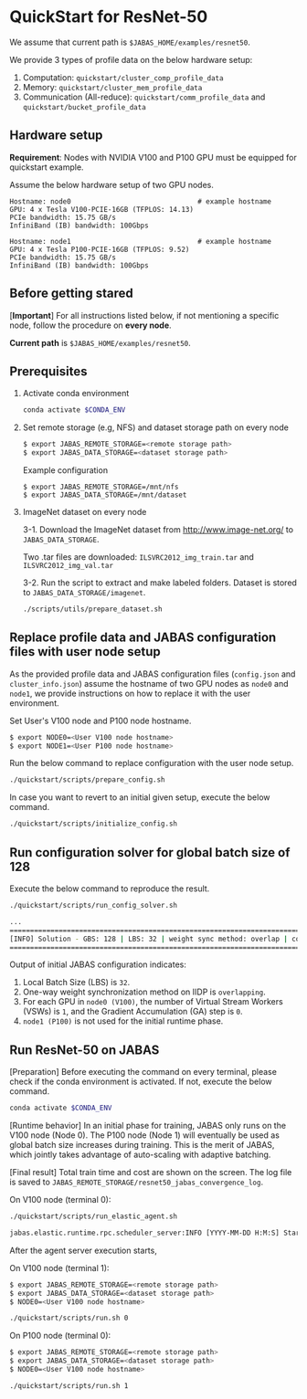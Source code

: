 # QuickStart for ResNet-50

We assume that current path is ```$JABAS_HOME/examples/resnet50```.

We provide 3 types of profile data on the below hardware setup:
1) Computation: ```quickstart/cluster_comp_profile_data```
2) Memory: ```quickstart/cluster_mem_profile_data```
3) Communication (All-reduce): ```quickstart/comm_profile_data``` and ```quickstart/bucket_profile_data```

## Hardware setup
**Requirement**: Nodes with NVIDIA V100 and P100 GPU must be equipped for quickstart example.

Assume the below hardware setup of two GPU nodes.
```
Hostname: node0                               # example hostname
GPU: 4 x Tesla V100-PCIE-16GB (TFPLOS: 14.13)
PCIe bandwidth: 15.75 GB/s
InfiniBand (IB) bandwidth: 100Gbps
```
```
Hostname: node1                               # example hostname
GPU: 4 x Tesla P100-PCIE-16GB (TFPLOS: 9.52)
PCIe bandwidth: 15.75 GB/s
InfiniBand (IB) bandwidth: 100Gbps
```

## Before getting stared
[**Important**] For all instructions listed below, if not mentioning a specific node, follow the procedure on **every node**.

**Current path** is ```$JABAS_HOME/examples/resnet50```.

## Prerequisites
1. Activate conda environment
    ```bash
    conda activate $CONDA_ENV
    ```
2. Set remote storage (e.g, NFS) and dataset storage path on every node
    ```bash
    $ export JABAS_REMOTE_STORAGE=<remote storage path>
    $ export JABAS_DATA_STORAGE=<dataset storage path>
    ```
    Example configuration
    ```
    $ export JABAS_REMOTE_STORAGE=/mnt/nfs
    $ export JABAS_DATA_STORAGE=/mnt/dataset
    ```
3. ImageNet dataset on every node

    3-1. Download the ImageNet dataset from http://www.image-net.org/ to ```JABAS_DATA_STORAGE```.

    Two .tar files are downloaded: ```ILSVRC2012_img_train.tar``` and ```ILSVRC2012_img_val.tar```

    3-2. Run the script to extract and make labeled folders.
        Dataset is stored to ```JABAS_DATA_STORAGE/imagenet```.
    ```bash
    ./scripts/utils/prepare_dataset.sh
    ```

## Replace profile data and JABAS configuration files with user node setup

As the provided profile data and JABAS configuration files (`config.json` and `cluster_info.json`) assume the hostname of two GPU nodes as `node0` and `node1`,
we provide instructions on how to replace it with the user environment.


Set User's V100 node and P100 node hostname.
```bash
$ export NODE0=<User V100 node hostname>
$ export NODE1=<User P100 node hostname>
```
Run the below command to replace configuration with the user node setup.
```bash
./quickstart/scripts/prepare_config.sh
```
In case you want to revert to an initial given setup, execute the below command.
```bash
./quickstart/scripts/initialize_config.sh
```

## Run configuration solver for global batch size of 128
Execute the below command to reproduce the result.
```bash
./quickstart/scripts/run_config_solver.sh
```
```bash
...
========================================================================================================
[INFO] Solution - GBS: 128 | LBS: 32 | weight sync method: overlap | config: ['node0:4GPU,VSW:1,GA:0']
========================================================================================================
```
Output of initial JABAS configuration indicates:
1) Local Batch Size (LBS) is ```32```.
2) One-way weight synchronization method on IIDP is ```overlapping```.
3) For each GPU in  ```node0 (V100)```, the number of Virtual Stream Workers (VSWs) is ```1```, and the Gradient Accumulation (GA) step is ```0```.
4) ```node1 (P100)``` is not used for the initial runtime phase.

## Run ResNet-50 on JABAS

[Preparation] Before executing the command on every terminal, please check if the conda environment is activated. If not, execute the below command.
  ```bash
  conda activate $CONDA_ENV
  ```

[Runtime behavior] In an initial phase for training, JABAS only runs on the V100 node (Node 0). The P100 node (Node 1) will eventually be used as global batch size increases during training. This is the merit of JABAS, which jointly takes advantage of auto-scaling with adaptive batching.

[Final result] Total train time and cost are shown on the screen. The log file is saved to ```JABAS_REMOTE_STORAGE/resnet50_jabas_convergence_log```.

On V100 node (terminal 0):
```bash
./quickstart/scripts/run_elastic_agent.sh
```
```bash
jabas.elastic.runtime.rpc.scheduler_server:INFO [YYYY-MM-DD H:M:S] Starting server at <V100 node ip>:<port>
```

After the agent server execution starts,

On V100 node (terminal 1):
```bash
$ export JABAS_REMOTE_STORAGE=<remote storage path>
$ export JABAS_DATA_STORAGE=<dataset storage path>
$ NODE0=<User V100 node hostname>
```
```bash
./quickstart/scripts/run.sh 0
```

On P100 node (terminal 0):
```bash
$ export JABAS_REMOTE_STORAGE=<remote storage path>
$ export JABAS_DATA_STORAGE=<dataset storage path>
$ NODE0=<User V100 node hostname>
```
```bash
./quickstart/scripts/run.sh 1
```
